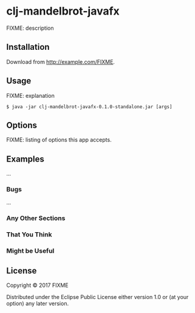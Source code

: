 # clj-mandelbrot-javafx

FIXME: description

## Installation

Download from http://example.com/FIXME.

## Usage

FIXME: explanation

    $ java -jar clj-mandelbrot-javafx-0.1.0-standalone.jar [args]

## Options

FIXME: listing of options this app accepts.

## Examples

...

### Bugs

...

### Any Other Sections
### That You Think
### Might be Useful

## License

Copyright © 2017 FIXME

Distributed under the Eclipse Public License either version 1.0 or (at
your option) any later version.
